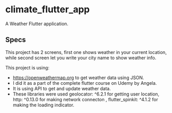 # climate_flutter_app

A Weather Flutter application.

## Specs

This project has 2 screens, first one shows weather in your current location, while second 
screen let you write your city name to show weather info.

This project is using:

- https://openweathermap.org to get weather data using JSON.
- I did it as a part of the complete flutter course on Udemy by Angela.
- It is using API to get and update weather data.
- These libraries were used geolocator: ^6.2.1 for getting user location, 
http: ^0.13.0 for making network connecton , flutter_spinkit: ^4.1.2 for making 
the loading indicator.



